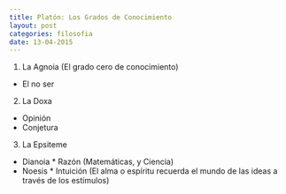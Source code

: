 ```yaml
---
title: Platón: Los Grados de Conocimiento
layout: post
categories: filosofia
date: 13-04-2015
---
```


1. La Agnoia (El grado cero de conocimiento)
  * El no ser
2. La Doxa
  * Opinión 
  * Conjetura
3. La Epsiteme
  *  Dianoia
    * Razón (Matemáticas, y Ciencia)
  *  Noesis
    *  Intuición (El alma o espíritu recuerda el mundo de las ideas a través de los estímulos)
